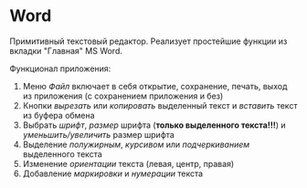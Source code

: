 # Word
Примитивный текстовый редактор. Реализует простейшие функции из вкладки "Главная" MS Word.

Функционал приложения:
1. Меню *Файл* включает в себя открытие, сохранение, печать, выход из приложения (с сохранением приложения и без)
2. Кнопки *вырезать* или *копировать* выделенный текст и *вставить* текст из буфера обмена
3. Выбрать *шрифт*, *размер* шрифта (**только выделенного текста!!!**) и *уменьшить/увеличить* размер шрифта
4. Выделение *полужирным*, *курсивом* или *подчеркиванием* выделенного текста
5. Изменение *ориентации* текста (левая, центр, правая)
6. Добавление *маркировки* и *нумерации* текста
